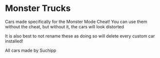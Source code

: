 # Monster Trucks
Cars made specifically for the Monster Mode Cheat!
You can use them without the cheat, but without it, the cars will look distorted

It is also best to not rename these as doing so will delete every custom car installed!

All cars made by Suchipp
